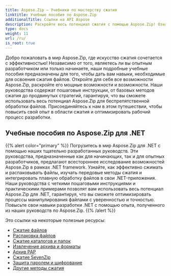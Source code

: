 ```yaml
---
title: Aspose.Zip — Учебники по мастерству сжатия
linktitle: Учебные пособия по Aspose.Zip
additionalTitle: Ссылки на API Aspose
description: Раскройте весь потенциал сжатия с помощью Aspose.Zip! Ознакомьтесь с нашими подробными руководствами, чтобы получить экспертную информацию и эффективную обработку файлов.
type: docs
weight: 11
url: /ru/
is_root: true
---
```


Добро пожаловать в мир Aspose.Zip, где искусство сжатия сочетается с эффективностью! Независимо от того, являетесь ли вы опытным разработчиком или только начинаете, наши подробные учебные пособия предназначены для того, чтобы дать вам навыки, необходимые для освоения сжатия файлов. Откройте для себя все возможности Aspose.Zip, раскройте его мощные возможности и возможности. Наши руководства содержат пошаговые инструкции, от базовых методов сжатия до продвинутых стратегий, гарантируя, что вы сможете использовать весь потенциал Aspose.Zip для беспрепятственной обработки файлов. Присоединяйтесь к нам в этом путешествии, чтобы повысить свой опыт в области сжатия и оптимизировать рабочий процесс разработки.


## Учебные пособия по Aspose.Zip для .NET
{{% alert color="primary" %}}
Погрузитесь в мир Aspose.Zip для .NET с помощью наших тщательно разработанных руководств. Эти руководства, предназначенные как для начинающих, так и для опытных разработчиков, предлагают всестороннее исследование возможностей Aspose.Zip в рамках .NET framework. Узнайте, как эффективно сжимать и распаковывать файлы, изучать передовые методы сжатия и интегрировать плавную обработку файлов в свои .NET-приложения. Наши руководства с четкими пошаговыми инструкциями и практическими примерами позволят вам использовать весь потенциал Aspose.Zip для .NET, гарантируя, что вы сможете оптимизировать процессы манипулирования файлами с уверенностью и точностью. Повысьте свои навыки разработки .NET с помощью опыта, полученного из наших руководств по Aspose.Zip.
{{% /alert %}}

Это ссылки на некоторые полезные ресурсы:
 
- [Сжатие файлов](./net/file-compression/)
- [Распаковка файлов](./net/file-decompression/)
- [Сжатие каталогов и папок](./net/directory-and-folder-compression/)
- [Извлечение архива и форматы](./net/archive-extraction-and-formats/)
- [Архив РАР](./net/rar-archive/)
- [Сжатие SevenZip](./net/sevenzip-compression/)
- [Защита паролем и шифрование](./net/password-protection-and-encryption/)
- [Другие методы сжатия](./net/other-compression-techniques/)

